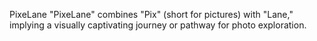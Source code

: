 PixeLane
"PixeLane" combines "Pix" (short for pictures) with "Lane," implying a visually captivating journey or pathway for photo exploration. 
